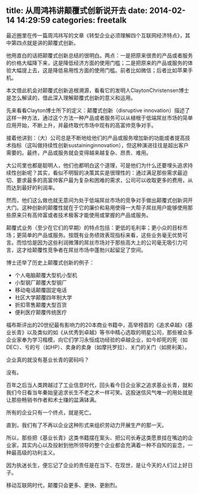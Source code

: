 title: 从周鸿祎讲颠覆式创新说开去
date: 2014-02-14 14:29:59
categories: freetalk
---

最近圈里在传一篇周鸿祎写的文章《转型企业必须理解四个互联网经济特点》，其中第四点就是讲的颠覆式创新。
 
他用直白的话把颠覆式创新总结的很明白。两点：一是把原来很贵的产品或者服务的价格大幅降下来，这是降低经济方面的使用门槛；二是把原来的产品或服务的体验大幅提上去，这是降低易用性方面的使用门槛。前者比如微信；后者比如苹果手机。
 
本文借此机会对颠覆式创新追根溯源，看看它的发明人ClaytonChristensen博士是怎么解读的，借此深入理解颠覆式创新的意义和运用。
 
先来看看Clayton博士所下的定义：颠覆式创新（disruptive innovation）描述了这样一种方法，通过这个方法一种产品或者服务可以从植根于低端屌丝市场的简单应用开始，不断上升，并最终取代市场中现有的高富帅竞争对手。
 
接着他讲到：（大）公司总是不断地给他们的产品或服务增加新的功能或者提高技术指标（这叫做持续性创新sustaininginnovation），但这种演进往往是超出客户需要的。最终，产品或服务就会变得越来越复杂、昂贵、难用。
 
大公司里也都是聪明人，他们也都明白这个道理，可是他们为什么还要埋头追求持续性创新呢？其实，看似不明智的决策其实是很理性的：通过满足那些需求最迫切、要求最多的高富帅客户最为复杂和困难的需求，公司可以收取更多的费用，从而达到最好的利润率。
 
然而，他们这么做也就无意间为处于低端屌丝市场的竞争对手做出颠覆式创新洞开大门。这种创新的颠覆性就在于它的廉价和易用使得一大帮子屌丝用户能够使用那些原来只有高帅富或者技术极客才能使用或掌握的产品或服务。
 
颠覆式业务（至少在它们的早期）的特点包括：更低的毛利率；更小众的目标市场；更简单的产品或服务。按既有业务绩效表现指标来看，这些业务毫无优势可言。而恰恰是因为这些利润微薄的屌丝市场对于那些高大上的公司毫无吸引力可言，这才给颠覆性竞争者在屌丝市场中蓬勃兴起留足了空间。
 
博士还举了历史上颠覆式创新的例子：

 * 个人电脑颠覆大型机小型机
 * 小型钢厂颠覆大型钢厂
 * 移动电话颠覆固定电话
 * 社区大学颠覆四年制大学
 * 折扣零售颠覆大型百货
 * 便利医疗颠覆传统医疗
 
福布斯评出的20世纪最有影响力的20本商业书籍中，高举榜首的《追求卓越》《基业长青》以及类似的如《从优秀到卓越》等书中精心选取的明星公司，那些被众多企业家奉为学习楷模，向它们学习永恒成功经验的卓越企业，如今却死的死（如DEC）、亏的亏（如HP）、卖身的卖身（如摩托罗拉）、关门的关门（如房利美）。
 
企业真的就没有基业长青的密码吗？
 
没有。
 
百年之后当人类跨越过了工业信息时代，回头看今日企业家之追求基业长青，就和我们今日看当年秦始皇追求长生不老之术一样可笑。这股迷信风气唯一的用处就是让那些畅销书作者和术士赚的盆满钵满。
 
所有的企业只有一个终点，就是死亡。
 
直到，我们有了不再以企业这种形式来组织劳动力开展生产的那一天。
 
所以，那些把《基业长青》这类书籍摆在案头、把公司长寿这类愿景挂在嘴边的企业家，其实内心以及投射到他所领导的整个企业都会充满着一种不自知的妄念，一种最高级的功利主义。
 
因为执迷长生，便忘记了企业的责任是在当下、在现世，是让今天的人们过上好日子。
 
移动互联网时代，颠覆只会更多、更快、更剧烈。

